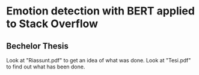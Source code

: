 # Emotion detection with BERT applied to Stack Overflow
## Bechelor Thesis
Look at "Riassunt.pdf" to get an idea of ​​what was done.
Look at "Tesi.pdf" to find out what has been done.
